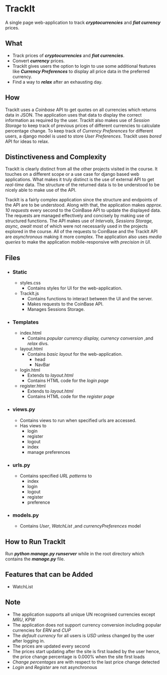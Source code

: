 
# TrackIt

A single page web-application to track ***cryptocurrencies*** and ***fiat currency*** prices.

## What

- Track prices of ***cryptocurrencies*** and ***fiat currencies***.
- Convert ***currency*** prices.
- TrackIt gives users the option to login to use some additional features like ***Currency Preferences*** to display all price data in the preferred currency.
- Find a way to ***relax*** after an exhausting day.


## How

TrackIt uses a *Coinbase* API to get quotes on all currencies which returns data in JSON. The application uses that data to display the correct information as required by the user. TrackIt also makes use of *Session Storage* to keep track of previous prices of different currencies to calculate percentage change. To keep track of *Currency Preferences* for different users, a django model is used to store *User Preferences*.
TrackIt uses *bored* API for ideas to relax.

## Distinctiveness and Complexity

TrackIt is clearly distinct from all the other projects visited in the course.
It touches on a different scope or a use case for django based web applications. What makes it truly distinct is the use of external API to get *real-time* data. The structure of the returned data is to be understood to be nicely able to make use of the API.

TrackIt is a fairly complex application since the structure and endpoints of the API are to be understood. Along with that, the application makes *approx. 10 requests* every second to the CoinBase API to update the displayed data. The requests are managed effectively and concisely by making use of structured functions.  The API makes use of *Intervals, Sessions Storage, async, await* most of which were not necessarily used in the projects explored in the course. All of the requests to CoinBase and the TrackIt API are *asynchronous* making it more complex. The application also uses *media queries* to make the application mobile-responsive with *precision in UI*.

## Files

- ### Static
	- styles.css
		- Contains styles for UI for the web-application.
	- TrackIt.js
		- Contains functions to interact between the UI and the server.
		- Makes requests to the CoinBase API.
		- Manages Sessions Storage.

- ### Templates
	-	index.html
		- Contains *popular currency display, currency conversion* ,and *relax* divs.
	- layout.html
		- Contains *basic layout* for the web-application.
			- head
			- NavBar
	- login.html
		- Extends to *layout.html*
		- Contains HTML code for the *login page*
	- register.html
		- Extends to *layout.html*
		- Contains HTML code for the *register page*

- ### <span>views.py</span>
	- Contains views to run when specified urls are accessed.
	- Has views to 
		- login
		- register
		- logout
		- index
		- manage preferences
- ### <span>urls.py</span>
	- Contains specified *URL patterns* to 
		- index
		- login
		- logout
		- register
		- preference
- ### <span>models.py</span>
	- Contains *User*, *WatchList* ,and *currencyPreferences* model

## How to Run TrackIt

Run ***python <span>manage.py</span> runserver*** while in the root directory which contains the ***<span>manage.py</span>*** file.

## Features that can be Added
- WatchList

## Note
- The application supports all unique UN recognised currencies except *MRU*, *KPW*
- The application does not support currency conversion including popular currencies for *ERN* and *CUP*
- The *default currency* for all users is *USD* unless changed by the user after logging in.
- The prices are updated every second
- The prices start updating after the site is first loaded by the user hence, the price change percentage is 0.000% when the site first loads
- *Change percentages* are with respect to the last price change detected
- *Login* and *Register* are not asynchronous
